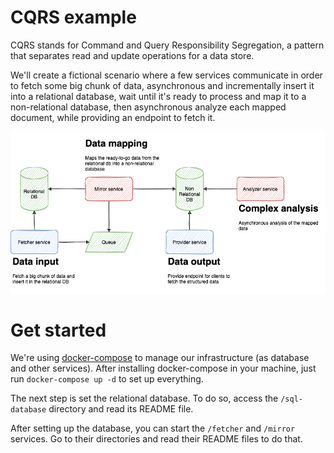 # CQRS example

CQRS stands for Command and Query Responsibility Segregation, a pattern that separates read and update operations for a data store.

We'll create a fictional scenario where a few services communicate in order to fetch some big chunk of data, asynchronous and incrementally insert it into a relational database, wait until it's ready to process and map it to a non-relational database, then asynchronous analyze each mapped document, while providing an endpoint to fetch it.

![](./docs/overview.drawio.png)

# Get started

We're using [docker-compose](https://docs.docker.com/compose/) to manage our infrastructure (as database and other services). After installing docker-compose in your machine, just run `docker-compose up -d` to set up everything.

The next step is set the relational database. To do so, access the `/sql-database` directory and read its README file.

After setting up the database, you can start the `/fetcher` and `/mirror` services. Go to their directories and read their README files to do that.
